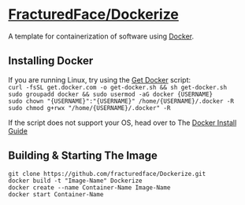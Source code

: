 # [FracturedFace/Dockerize](https://github.com/fracturedface/dockerize)
A template for containerization of software using [Docker](https://docker.com/).<br>
## Installing Docker<br>
If you are running Linux, try using the [Get Docker](https://get.docker.com/) script:<br>
`curl -fsSL get.docker.com -o get-docker.sh && sh get-docker.sh`<br>
`sudo groupadd docker && sudo usermod -aG docker {USERNAME}`<br>
`sudo chown "{USERNAME}":"{USERNAME}" /home/{USERNAME}/.docker -R`<br>
`sudo chmod g+rwx "/home/{USERNAME}/.docker" -R`

If the script does not support your OS, head over to The [Docker Install Guide](https://docs.docker.com/install/)<br>
## Building & Starting The Image
`git clone https://github.com/fracturedface/Dockerize.git`<br>
`docker build -t "Image-Name" Dockerize`<br>
`docker create --name Container-Name Image-Name`<br>
`docker start Container-Name`<br>

